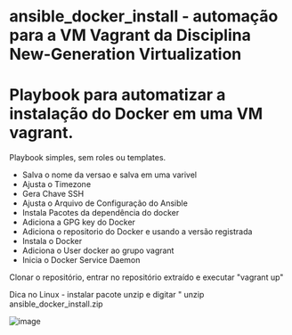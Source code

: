 # ansible_docker_install - automação para a VM Vagrant da Disciplina New-Generation Virtualization

# Playbook para automatizar a instalação do Docker em uma VM vagrant. 

Playbook simples, sem roles ou templates. 

- Salva o nome da versao e salva em uma varivel
- Ajusta o Timezone
- Gera Chave SSH
- Ajusta o Arquivo de Configuração do Ansible 
- Instala Pacotes da dependência do docker
- Adiciona a GPG key do Docker
- Adiciona o repositorio do Docker e usando a versão registrada
- Instala o Docker
- Adiciona o User docker ao grupo vagrant
- Inicia o Docker Service Daemon

Clonar o repositório, entrar no repositório extraído e executar "vagrant up" 

Dica no Linux - instalar pacote unzip e digitar " unzip ansible_docker_install.zip

![image](https://user-images.githubusercontent.com/20565821/127348699-a5e7b5b5-8b8a-49ed-a427-5f7c5f19e203.png)


